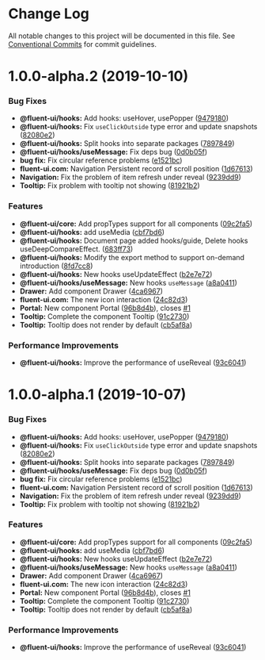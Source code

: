 # Change Log

All notable changes to this project will be documented in this file.
See [Conventional Commits](https://conventionalcommits.org) for commit guidelines.

# 1.0.0-alpha.2 (2019-10-10)


### Bug Fixes

* **@fluent-ui/hooks:** Add hooks: useHover, usePopper ([9479180](https://github.com/fluent-org/fluent-ui/commit/9479180))
* **@fluent-ui/hooks:** Fix `useClickOutside` type error and update snapshots ([82080e2](https://github.com/fluent-org/fluent-ui/commit/82080e2))
* **@fluent-ui/hooks:** Split hooks into separate packages ([7897849](https://github.com/fluent-org/fluent-ui/commit/7897849))
* **@fluent-ui/hooks/useMessage:** Fix deps bug ([0d0b05f](https://github.com/fluent-org/fluent-ui/commit/0d0b05f))
* **bug fix:** Fix circular reference problems ([e1521bc](https://github.com/fluent-org/fluent-ui/commit/e1521bc))
* **fluent-ui.com:** Navigation Persistent record of scroll position ([1d67613](https://github.com/fluent-org/fluent-ui/commit/1d67613))
* **Navigation:** Fix the problem of item refresh under reveal ([9239dd9](https://github.com/fluent-org/fluent-ui/commit/9239dd9))
* **Tooltip:** Fix problem with tooltip not showing ([81921b2](https://github.com/fluent-org/fluent-ui/commit/81921b2))


### Features

* **@fluent-ui/core:** Add propTypes support for all components ([09c2fa5](https://github.com/fluent-org/fluent-ui/commit/09c2fa5))
* **@fluent-ui/hooks:** add useMedia ([cbf7bd6](https://github.com/fluent-org/fluent-ui/commit/cbf7bd6))
* **@fluent-ui/hooks:** Document page added hooks/guide, Delete hooks useDeepCompareEffect. ([683ff73](https://github.com/fluent-org/fluent-ui/commit/683ff73))
* **@fluent-ui/hooks:** Modify the export method to support on-demand introduction ([8fd7cc8](https://github.com/fluent-org/fluent-ui/commit/8fd7cc8))
* **@fluent-ui/hooks:** New hooks useUpdateEffect ([b2e7e72](https://github.com/fluent-org/fluent-ui/commit/b2e7e72))
* **@fluent-ui/hooks/useMessage:** New hooks `useMessage` ([a8a0411](https://github.com/fluent-org/fluent-ui/commit/a8a0411))
* **Drawer:** Add component Drawer ([4ca6967](https://github.com/fluent-org/fluent-ui/commit/4ca6967))
* **fluent-ui.com:** The new icon interaction ([24c82d3](https://github.com/fluent-org/fluent-ui/commit/24c82d3))
* **Portal:** New component Portal ([96b8d4b](https://github.com/fluent-org/fluent-ui/commit/96b8d4b)), closes [#1](https://github.com/fluent-org/fluent-ui/issues/1)
* **Tooltip:** Complete the component Tooltip ([91c2730](https://github.com/fluent-org/fluent-ui/commit/91c2730))
* **Tooltip:** Tooltip does not render by default ([cb5af8a](https://github.com/fluent-org/fluent-ui/commit/cb5af8a))


### Performance Improvements

* **@fluent-ui/hooks:** Improve the performance of useReveal ([93c6041](https://github.com/fluent-org/fluent-ui/commit/93c6041))





# 1.0.0-alpha.1 (2019-10-07)


### Bug Fixes

* **@fluent-ui/hooks:** Add hooks: useHover, usePopper ([9479180](https://github.com/fluent-org/fluent-ui/commit/9479180))
* **@fluent-ui/hooks:** Fix `useClickOutside` type error and update snapshots ([82080e2](https://github.com/fluent-org/fluent-ui/commit/82080e2))
* **@fluent-ui/hooks:** Split hooks into separate packages ([7897849](https://github.com/fluent-org/fluent-ui/commit/7897849))
* **@fluent-ui/hooks/useMessage:** Fix deps bug ([0d0b05f](https://github.com/fluent-org/fluent-ui/commit/0d0b05f))
* **bug fix:** Fix circular reference problems ([e1521bc](https://github.com/fluent-org/fluent-ui/commit/e1521bc))
* **fluent-ui.com:** Navigation Persistent record of scroll position ([1d67613](https://github.com/fluent-org/fluent-ui/commit/1d67613))
* **Navigation:** Fix the problem of item refresh under reveal ([9239dd9](https://github.com/fluent-org/fluent-ui/commit/9239dd9))
* **Tooltip:** Fix problem with tooltip not showing ([81921b2](https://github.com/fluent-org/fluent-ui/commit/81921b2))


### Features

* **@fluent-ui/core:** Add propTypes support for all components ([09c2fa5](https://github.com/fluent-org/fluent-ui/commit/09c2fa5))
* **@fluent-ui/hooks:** add useMedia ([cbf7bd6](https://github.com/fluent-org/fluent-ui/commit/cbf7bd6))
* **@fluent-ui/hooks:** New hooks useUpdateEffect ([b2e7e72](https://github.com/fluent-org/fluent-ui/commit/b2e7e72))
* **@fluent-ui/hooks/useMessage:** New hooks `useMessage` ([a8a0411](https://github.com/fluent-org/fluent-ui/commit/a8a0411))
* **Drawer:** Add component Drawer ([4ca6967](https://github.com/fluent-org/fluent-ui/commit/4ca6967))
* **fluent-ui.com:** The new icon interaction ([24c82d3](https://github.com/fluent-org/fluent-ui/commit/24c82d3))
* **Portal:** New component Portal ([96b8d4b](https://github.com/fluent-org/fluent-ui/commit/96b8d4b)), closes [#1](https://github.com/fluent-org/fluent-ui/issues/1)
* **Tooltip:** Complete the component Tooltip ([91c2730](https://github.com/fluent-org/fluent-ui/commit/91c2730))
* **Tooltip:** Tooltip does not render by default ([cb5af8a](https://github.com/fluent-org/fluent-ui/commit/cb5af8a))


### Performance Improvements

* **@fluent-ui/hooks:** Improve the performance of useReveal ([93c6041](https://github.com/fluent-org/fluent-ui/commit/93c6041))
